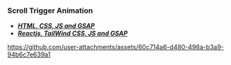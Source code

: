 ### Scroll Trigger Animation
- [***HTML, CSS, JS and GSAP***](./HTML,%20CSS%20and%20JS/)
- [***Reactjs, TailWind CSS, JS and GSAP***](./Reactjs/)


https://github.com/user-attachments/assets/60c714a6-d480-498a-b3a9-94b6c7e639a1


